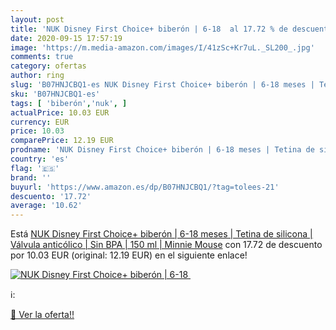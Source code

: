 ```yaml
---
layout: post
title: 'NUK Disney First Choice+ biberón | 6-18  al 17.72 % de descuento'
date: 2020-09-15 17:57:19
image: 'https://m.media-amazon.com/images/I/41zSc+Kr7uL._SL200_.jpg'
comments: true
category: ofertas
author: ring
slug: 'B07HNJCBQ1-es NUK Disney First Choice+ biberón | 6-18 meses | Tetina de...'
sku: 'B07HNJCBQ1-es'
tags: [ 'biberón','nuk', ]
actualPrice: 10.03 EUR
currency: EUR
price: 10.03
comparePrice: 12.19 EUR
prodname: 'NUK Disney First Choice+ biberón | 6-18 meses | Tetina de silicona | Válvula anticólico | Sin BPA | 150 ml | Minnie Mouse'
country: 'es'
flag: '🇪🇸'
brand: ''
buyurl: 'https://www.amazon.es/dp/B07HNJCBQ1/?tag=tolees-21'
descuento: '17.72'
average: '10.62'
---
```


Está [NUK Disney First Choice+ biberón | 6-18 meses | Tetina de silicona | Válvula anticólico | Sin BPA | 150 ml | Minnie Mouse](https://www.amazon.es/dp/B07HNJCBQ1/?tag=tolees-21) con 17.72 de descuento por 10.03 EUR (original: 12.19 EUR) en el siguiente enlace!

[![NUK Disney First Choice+ biberón | 6-18 ](https://m.media-amazon.com/images/I/41zSc+Kr7uL._SL200_.jpg)](https://www.amazon.es/dp/B07HNJCBQ1/?tag=tolees-21)

ℹ️:


[🛒 Ver la oferta!!](https://www.amazon.es/dp/B07HNJCBQ1/?tag=tolees-21)
